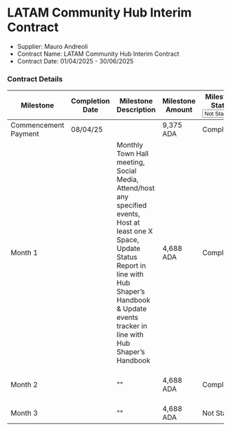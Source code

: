 # LATAM Community Hub Interim Contract

* Supplier: Mauro Andreoli
* Contract Name: LATAM Community Hub Interim Contract
* Contract Date: 01/04/2025 - 30/06/2025

### Contract Details

<table data-full-width="true"><thead><tr><th width="152">Milestone</th><th width="158">Completion Date</th><th width="326">Milestone Description</th><th>Milestone Amount</th><th width="160">Milestone Status<select><option value="tuQZQU0qZdoU" label="Not Started" color="blue"></option><option value="egD9AGmh1U3S" label="On Track" color="blue"></option><option value="Re3cd2eP2WaH" label="Complete" color="blue"></option><option value="bEAnsa2nIuMk" label="Delayed" color="blue"></option></select></th><th data-type="files">MAF</th></tr></thead><tbody><tr><td>Commencement Payment</td><td>08/04/25</td><td></td><td>9,375 ADA</td><td><span data-option="Re3cd2eP2WaH">Complete</span></td><td></td></tr><tr><td>Month 1</td><td></td><td>Monthly Town Hall<br>meeting, Social Media, Attend/host any<br>specified events, Host at least one X<br>Space, Update Status<br>Report in line with Hub Shaper’s Handbook &#x26; Update events<br>tracker in line with Hub Shaper’s Handbook</td><td>4,688 ADA</td><td><span data-option="Re3cd2eP2WaH">Complete</span></td><td><a href="../../../../../.gitbook/assets/LATAM MAF 1 sign off.pdf">LATAM MAF 1 sign off.pdf</a></td></tr><tr><td>Month 2 </td><td></td><td>""</td><td>4,688 ADA</td><td><span data-option="Re3cd2eP2WaH">Complete</span></td><td><a href="../../../../../.gitbook/assets/LATAM MAF 2 sign off.pdf">LATAM MAF 2 sign off.pdf</a></td></tr><tr><td>Month 3</td><td></td><td>""</td><td>4,688 ADA</td><td><span data-option="tuQZQU0qZdoU">Not Started</span></td><td></td></tr></tbody></table>
